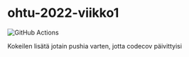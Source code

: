 # ohtu-2022-viikko1

![GitHub Actions](https://github.com/TuuPu/ohtu-2022-viikko1/workflows/CI/badge.svg)

Kokeilen lisätä jotain pushia varten, jotta codecov päivittyisi
